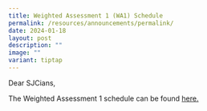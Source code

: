 ```yaml
---
title: Weighted Assessment 1 (WA1) Schedule
permalink: /resources/announcements/permalink/
date: 2024-01-18
layout: post
description: ""
image: ""
variant: tiptap
---
```

<p>Dear SJCians,</p><p></p><p>The Weighted Assessment 1 schedule can be found <a href="https://www.chijstjosephsconvent.moe.edu.sg/useful-links/students/" rel="noopener noreferrer nofollow" target="_blank">here.</a></p>